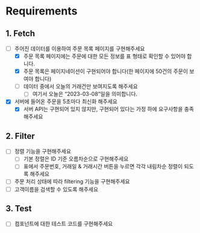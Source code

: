 # Requirements

## 1. Fetch
- [ ] 주어진 데이터를 이용하여 주문 목록 페이지를 구현해주세요
  - [x] 주문 목록 페이지에는 주문에 대한 모든 정보를 표 형태로 확인할 수 있어야 합니다.
  - [x] 주문 목록은 페이지네이션이 구현되어야 합니다(한 페이지에 50건의 주문이 보여야 합니다)
  - [ ] 데이터 중에서 오늘의 거래건만 보여지도록 해주세요
    - [ ] 여기서 오늘은 “2023-03-08”일을 의미합니다.
- [x] 서버에 들어온 주문을 5초마다 최신화 해주세요
  - [x] 서버 API는 구현되어 있지 않지만, 구현되어 있다는 가정 하에 요구사항을 충족해주세요

## 2. Filter
- [ ] 정렬 기능을 구현해주세요
  - [ ] 기본 정렬은 ID 기준 오름차순으로 구현해주세요
  - [ ] 표에서 주문번호, 거래일 & 거래시간 버튼을 누르면 각각 내림차순 정렬이 되도록 해주세요
- [ ] 주문 처리 상태에 따라 filtering 기능을 구현해주세요
- [ ] 고객이름을 검색할 수 있도록 해주세요

## 3. Test
- [ ] 컴포넌트에 대한 테스트 코드를 구현해주세요